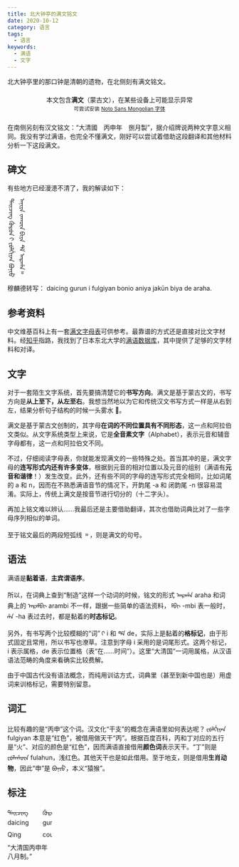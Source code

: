 ```yaml
---
title: 北大钟亭的满文铭文
date: 2020-10-12
category: 语言
tags:
  - 语言
keywords:
  - 满语
  - 文字
---
```


北大钟亭里的那口钟是清朝的遗物，在北侧刻有满文铭文。

<!-- more -->

<style>
.manchu {
  font-family: 'Noto Sans Mongolian','Abkai Xanyan','Abkai Xanyan LA','Abkai Xanyan VT','Abkai Xanyan XX','Abkai Xanyan SC','Abkai Buleku','Daicing White','Mongolian Baiti','Mongolian Universal White';
}

.vert-lr {
  writing-mode: vertical-lr;
  line-height: 1.5rem;
}

.box-warning {
  border: solid 4px inherit;
  text-align: center;
  margin-bottom: 1rem;
  color: inherit;
  padding: .5rem .5rem .3rem .5rem;
  line-height: 1.25rem;
}

.glossing-container {
  max-width: 100;
  overflow: auto;
}

.glossing {
  display: grid;
  width: 720px;
  grid-template-columns: repeat(10, auto);
  grid-template-rows: repeat(3, 1.7rem);
  column-gap: 2px;
}

.glossing-abbr {
  font-variant-caps: all-small-caps;
}
</style>

<div class="box-warning">本文包含<strong>满文</strong>（蒙古文），在某些设备上可能显示异常<br><small>可尝试安装 <a href="https://github.com/notofonts/NotoSansMongolian/raw/master/fonts/ttf/unhinted/instance_ttf/NotoSansMongolian-Regular.ttf" rel="_noopener">Noto Sans Mongolian 字体</a></small></div>

在南侧另刻有汉文铭文：“大清國　丙申年　捌月製”，据介绍牌说两种文字意义相同。我没有学过满语，也完全不懂满文，刚好可以尝试着借助这段翻译和其他材料分析一下这段满文。

## 碑文

有些地方已经漫漶不清了，我的解读如下：

<span class="manchu vert-lr">ᡩᠠᡳᠴᡳᠩ ᡤᡠᡵᡠᠨ ‍‍ᡞ ᡶᡠᠯᡤᡳᠶᠠᠨ ᠪᠣᠨᡳᡠ<br> ᠠᠨᡳᠶᠠ ᠵᠠᡴᡡᠨ ᠪᡳᠶᠠ  ᡩᡝ ᠠᡵᠠᡥᠠ᠉</span>

穆麟德转写： daicing gurun i fulgiyan bonio aniya jakūn biya de araha.

## 参考资料

中文维基百科上有一套[满文字母表](https://zh.wikipedia.org/wiki/%E6%BB%A1%E6%96%87#%E5%AD%97%E6%AF%8D%E8%A1%A8)可供参考。最靠谱的方式还是直接对比文字材料。经[知乎](https://www.zhihu.com/question/268521175/answer/561148549)指路，我找到了日本东北大学的[满语数据库](http://hkuri.cneas.tohoku.ac.jp/project1/kdic/list?groupId=33)，其中提供了足够的文字材料和对译。

## 文字

对于一套陌生文字系统，首先要搞清楚它的**书写方向**。满文是基于蒙古文的，书写方向是**从上至下，从左至右**。我想当然地以为它和传统汉文书写方式一样是从右到左，结果分析句子结构的时候一头雾水 🤪。

满文是基于蒙古文创制的，其字母**在词的不同位置具有不同形态**，这一点和阿拉伯文类似。从文字系统类型上来说，它是**全音素文字**（Alphabet），表示元音和辅音字母都有，这一点和阿拉伯文不同。

不过，仔细阅读字母表，你就能发现满文的一些特殊之处。首当其冲的是，满文字母的**连写形式内还有许多变体**，根据到元音的相对位置以及元音的组别（满语有**元音和谐律**！）发生改变。此外，还有些不同的字母的连写形式完全相同，比如词尾的 a 和 n，因而在不熟悉满语音节的情况下，开韵尾 -a 和 闭韵尾 -n 很容易混淆。实际上，传统上满文是按音节进行切分的（十二字头）。

再加上铭文难以辨认……我最后还是主要借助翻译，其次也借助词典比对了一些字母序列相似的单词。

至于铭文最后的两段短弧线 <span class="manchu">᠉</span> ，则是满文的句号。

## 语法

满语是**黏着语**，**主宾谓语序**。

所以，在词典上查到“制造”这样一个动词的时候，铭文的形式 <span class="manchu">ᠠᡵᠠᡥᠠ</span> araha 和词典上的 <span class="manchu">ᠠᡵᠠᠮᠪᡳ</span> arambi 不一样，跟据一些简单的语法资料， <span class="manchu">‍‍‍ᠮᠪᡳ</span> -mbi 表一般时，‍<span class="manchu"> ‍‍‍ᡥᠠ</span> -ha 表过去时，都是黏着的**时态标记**。

另外，有书写两个比较模糊的“词” <span class="manchu"> ‍‍ᡞ</span> i 和 <span class="manchu">ᡩᡝ</span> de，实际上是黏着的**格标记**，由于形式固定且常用，所以书写也潦草。注意到字母 i 采用的是词尾形式。这两个标记，i 表示属格，de 表示位置格（表“在……时间”）。这里“大清国”一词用属格，从汉语语法范畴的角度来看确实比较费解。

由于中国古代没有语法概念，而纯用训诂方式，词典里（甚至到新中国也是）用虚词来训格标记，需要特别留意。

## 词汇

比较有趣的是“丙申”这个词。汉文化“干支”的概念在满语里如何表达呢？<span class="manchu"> ‍‍‍ᡶᡠᠯᡤᡳᠶᠠᠨ</span> fulgiyan 本意是“红色”，被借用做天干“丙”。根据百度百科，丙和丁对应的五行是“火”、对应的颜色是“红色”，因而满语直接借用**颜色词**表示天干。“丁”则是 <span class="manchu">ᡶᡠᠯᠠᡥᡡᠨ</span> fulahun，浅红色。其他天干也是如此借用。至于地支，则是借用**生肖动物**，因此“申”是 <span class="manchu">ᠪᠣᠨᡳᡠ</span>，本义“猿猴”。

## 标注

<div class="glossing-container">
<div class="glossing"><span class="manchu">ᡩᠠᡳᠴᡳᠩ</span>
  <span class="manchu">ᡤᡠᡵᡠᠨ</span>
  <span class="manchu"> ‍‍ᡞ</span>
  <span class="manchu">ᡶᡠᠯᡤᡳᠶᠠᠨ</span>
  <span class="manchu">ᠪᠣᠨᡳᡠ</span>
  <span class="manchu">ᠠᠨᡳᠶᠠ</span>
  <span class="manchu">ᠵᠠᡴᡡᠨ</span>
  <span class="manchu">ᠪᡳᠶᠠ</span>
  <span class="manchu">ᡩᡝ</span>
  <span class="manchu">ᠠᡵᠠᡥᠠ</span>
  <span>daicing</span>
  <span>gurun</span>
  <span>-i</span>
  <span>fulgiyan</span>
  <span>bonio</span>
  <span>aniya</span>
  <span>jakūn</span>
  <span>biya</span>
  <span>-de</span>
  <span>ara-ha</span>
  <span>Qing</span>
  <span>country</span>
  <span>-<span class="glossing-abbr">GEN</span></span>
  <span>Bing</span>
  <span>Shen</span>
  <span>year</span>
  <span>eight</span>
  <span>month</span>
  <span>-<span class="glossing-abbr">LOC</span></span>
  <span>build-<span class="glossing-abbr">PST</span></span></div>
“大清国丙申年八月制。”
</div>
